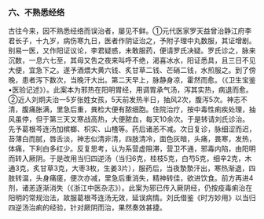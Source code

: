 ### 六、不熟悉经络

古往今来，因不熟悉经络而误治者，屡见不鲜。①元代医家罗天益曾治静江府李君长子，十九岁，病伤寒九日，医者作阴证治之，予附子理中丸数服，其证增剧。别易一医，又作阳证议论，李君疑惑，未敢服药，便请罗氏决疑。罗氏诊之，脉来沉数，一息六七至，其母又吿之夜来叫呼不绝，渴喜冰水，阳证悉具，且三日不见大便，宜急下之。遂予酒煨大黄六钱、炙甘草二钱、芒硝二钱，水煎服之。到了傍晚，患者泻下数次，当晚汗大出。第二天早上，脉静身凉，霍然而愈。（《卫生宝鉴•医验记述》）。此案本为邪热在阳明胃经，用调胃承气汤，泻其实热，病退而愈。②近人刘炯夫治一5岁张姓女孩，5天前发热半日，抽风2次，腹泻5次。神志不清，腹痛胀满，里急后重，粪检大便有脓细胞。住院治疗，按中毒性痢疾处理，抽风虽停，但于第三天又寒战高热，大便脓血，每天10余次。于是转请刘氏诊治。先予葛根芩连汤加槟榔、枳实、山楂等。药后诸恙不减。次日复诊，脉细涩而迟，苔薄白而腻，唇舌淡，神志似清非清，四肢清冷，面色灰暗，头痛，畏寒，发热，体痛，下利白多红少。反复思考，认为系营虚阻滞，营卫不通，邪毒内陷，由阳明而转入厥阴。于是改用当归四逆汤（当归6克，桂枝5克，白芍5克，细辛2克，木通3克，炙甘草3克，大枣3枚，生姜3片），服药后，当夜漐漐汗出，寒热渐退，四肢转温，头身痛瘥，便次亦减，里急后重消失，精神转佳，欲进饮食。前方再进4剂，诸恙逐渐消失（《浙江中医杂志》）。此案为邪已传入厥阴经，仍按疫毒痢治在阳明的常规治法，故服葛根芩连汤无效，延误病情。刘氏借鉴《时方妙用》以当归四逆汤治痢的经验，针对厥阴而治，果然奏效甚捷。
